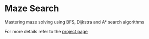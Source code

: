 # Maze Search

Mastering maze solving using BFS, Dijkstra and A* search algorithms

For more details refer to the [project page](https://sudipdas-projects.netlify.app/maze-search/)
